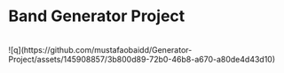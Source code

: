 # Band Generator Project
<br/>
![q](https://github.com/mustafaobaidd/Generator-Project/assets/145908857/3b800d89-72b0-46b8-a670-a80de4d43d10)
